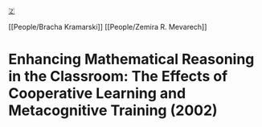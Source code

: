 [🇿](zotero://select/library/items/SZB9SE7J)

[[People/Bracha Kramarski]] [[People/Zemira R. Mevarech]] 
# Enhancing Mathematical Reasoning in the Classroom: The Effects of                Cooperative Learning and Metacognitive Training (2002)


